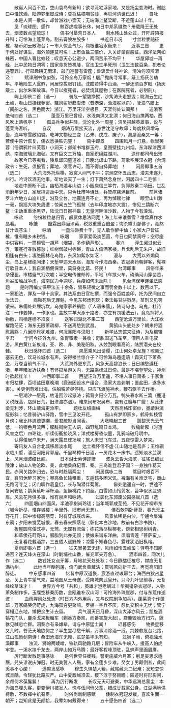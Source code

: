 <!-- { "loadSidebar": true } -->
　　散诞人间百不宜，空山袁鸟有新知；欲寻泛宅浮家地，又是扬尘变海时。谢朏口中惟饮酒，陆游梦里屡成诗；莫将枯槁嘲贫贱，再见河清世已迟！
　　自咏
　　本是人间一散仙，却曾游戏小壶天；无端海上鳌梁断，不近蓬山过十年。
　　见「琉球图」感作
　　鲸吞虎噬事长休，何日中邦系缀旒？卅载降王无处去，烟波数点望琉球！
　　偶书付垦荒日本人
　　剩水残山处处过，开阡辟陌报升科；可怜海上蓬莱岛，割去膏腴左股多！
　　书近日市况
　　寸丝粒黍随征榷，褚币如云散海台；一市人惊金气尽，梅根谁冶水衡来！
　　近事三首
　　更于何处好谋生，海外颠连莫可名！上市鱼盐三倍价，入关虾菜百般征。西洋法网如蛛密，中国人曹比蚁轻；叹息天心公道少，两间苦乐不均平！
　　华屋邱墟一再经，此中民物日凋零；国家食货皆机陡，官法卫生半死刑（卫生法数百条，犯者论违警罪）。行部趣耕无雨泽，敲门巡警有雷霆；鲁褒爱作钱神论，清浊何须辨渭泾！
　　赋课刑书急似弦，可怜全岛万家烟！屠尸抛胔寻常事，簸土扬灰苦劫年。平地险生人瓮鮓，闲居惊拔眼钉钱。沈酣若得中山酒，一醉还须百岁眠（扬灰簸土，出尔朱荣故事。今日以疫死者，必焚烧其屋物；在医院死者，必刳剖）。
　　屿上即景二首（选一）
　　骑危一望碧挣摐，沙觜涛头走怒泷；眺海云生红土岭，看山日挂绿萝窗。颿风鲨艇趋澎澳（昔港深，渔海鲨以舟），驶浪乌艚上（闽船之名，黑色而大）浙江。万里汪洋空极目，天涯何处认闽邦！
　　送浙客绝句四首（选二）
　　蓬壶万里已曾经，水浅南溟又北溟；何日海山携两袖，西风吹上落帆亭！
　　孤岛兵争似井陉，沈沦化外一周星；沼吴报越英雄事，说与蓬莱海客听。
　　自叹
　　烟涛万里接天流，身世沈沦守故邱；每度秋风增马齿，连年寒雪敝貂裘。乾坤文物经三变（乙未、戊戌、庚子），海屋沧桑又一筹；若使中原计恢复，儒衣愿换铁兜鍪！
　　斋中即景
　　四围风月一灯悬，帐里芙蓉（俗谓鸦片曰芙蓉）小洞天；邺架书堆群玉府，皇图壁挂九州烟。东洋髹漆西洋绣，南海玻璃北海毡。又有巨文三万轴，自家织绵胜湖川。
　　送许都司母出殡
　　故家今已等夷看，陵阜邱园墓道难；日晚北邙山下路，蒿歌空展汉衣冠（台湾政令：生死，须报官；葬地，须官许可，而不得自择葬地）！
　　闲居即事五首（选二）
　　大荒海外托纵横，寂寞人间气不平；宗炳空怀五岳志，潜夫未遂九州行。吟诗饮酒无他事，斫地谈天了一生；灯下萧然念身世，闲居四十二毛惊！
　　地走中原断不连，幽栖海澨与山边；小园庾信三竿竹，负郭苏秦二顷田。世乱消磨年少日，家居排遣劫中天。只今杜甫吟诗处，兵燹疮痍满目前。
　　前月诸罗斗六地方山崩川走，沿及全台，地震连月不止，再为悼赋七律
　　眼里山川渺一毫，飘摇大块失周遭；惊闻五竺飞孤鹫（去年印度地亦大震），惨见三蹻断六鳌！尘劫重重添黑界，陆沈日日撼神皋；无量河畔洹沙数，人物于今有浪淘。
　　咏盐
　　纷纷粒粒总归官，鹾贾休思法网宽！海上年来谁煮雪？堆盘真作水晶看。
　　咏餹
　　餹霜出鼎当琼英，税敛重重百倍盈；悔杀繖山邹佛子，竟熬甘汁误苍生！
　　咏酒
　　一盏沾唇费十千，无人敢作醉中仙；小家大户皆征榷，惟有睡乡未税钱。
　　咏烟
　　家家爱吸淡芭菰，今日也同禁脔呼；空尽座中供客料，一筒檀管一胡芦（烟袋，多作葫芦形）。
　　春兴
　　浮生阅过似云浮，策蹇行春散暮愁；红树僧敲村寺磐，青山人倚酒家楼。兵戈乱后无朱户，故旧相逢有白头；凄绝园林花鸟路，东风如絮水如沤！
　　漫与
　　大荒以外煽风尘，岛上星槎绝问津；天堑早违天水赵，海东今作海西秦。衣冠卖药朝鲜客，髡裸行歌日本人；我自溷栖佣保里，莫将身比葛、怀民！
　　台湾即事
　　风俗年来杂獶狙，市楼蜃气幻吹嘘；半空电传催邮传，平地飞车挟火车。硗确河山穿凿苦，角尖蛮触战争虚。海南民力今凋尽，兵疫如何未劫除！
　　见台湾保甲连坐法感题
　　是时再编立保甲法五十余条，皆系轻微之事而罚金数十以上、数百以下。一家犯法，罪及一甲十余家。其法系由日官杜撰，而强令百姓盖印，托为民间自立治法云。
　　商鞅死后无罪魁，今见东邦炀死灰；秦法每甘骈戮尽，苗刑又见罚锾来。朱儒处处埋坑坎，乌鬼家家养祸胎（「人语朱儒」，陆诗句也。乌鬼，杜诗注：一作姜神，一作豕也。盖放牛羊犬豕于路者，亦立有罚锾法云）。竟岛拌将人物敝，鸡栖连栅不须哀！
　　送客归湖北不果二首
　　西望沧波万里长，大江欲櫂路茫茫；海东无限萧疏柳，不送离愁到武昌。
　　黄鹄山头底处乡？朝来将酒慰离觞；八闽咫尺犹难渡，何况襄阳与汉阳！
　　新学丛志馆来征诗，为及编辑李君
　　学问今征外九州，象胥蛮隶一兼收；奇肱国送飞车至，深目人乘电驭游。黑白黄红新族谱，亚、欧、非、美秘阳秋。从兹刮眼看高论，陆贾潜夫在校雠。
　　秋日感怀四首（选二）
　　夙愿乘风出请缨，江山何处卓龙旌？晾鹰辽塞云无色，饮马长城水有声。安得楼兰惊介子？可怜海岛遁逢萌！霜天灯下萧条坐，万卷当前气不平。
　　大荒海外更东荒，风急天高碧浪长；日日编愁遵枉渚，年年曦发近扶桑！有怀掷帛游关内，无路乘槎过日傍。最是不堪登望处，神州时欲起红羊！
　　冲西即事二首
　　西望汪洋万里遥，不堪人事日萧条；千家鱼市归枯肆，百顷盐田壅晚潮（鹿港因设水产组合，渔家大苦剥削；置盐田，遂多水害）。关吏例苛难出海，估船税苦尽停桡。只应飞渡施神术，鞭石驱羊去作桥。
　　一层潮汐一层高，枯港回沙起怒涛；鸦背夕阳空万瓦，鸭头春水断三篙（鹿港关税既高，店肆日荒，旧津渡亦涸）。难来闽布况吴布，岂有江艘与广艘！从此津梁无利涉，环山蔽海更添牢。
　　题杜友绍画梅
　　天然高格印窗纱，墨蹟淋漓瘦影斜；忆昔骑驴山驿路，雪中三见汝开花。
　　孤山有梦即家乡，鹤骨虯枝雪月傍；我比林逋疏更嬾，爱君疏影当闻香。
　　大墩晓起三首
　　靉靆天光云气低，一钩银色月流西；朦胧街树无人语，四野乱鸣日本鸡。
　　败檐新廨（时遭风害之后）四玲珑，断续街衢掠晓风；洋式楼房昏似墨，乳鸦啼破月明中。
　　认得倭居户未开，满天露显球场埃；旅人未觉飞车过，五夜惊雷入梦来。
　　寄讯友人自台北城移居淡水尾
　　达士襟怀信不虚·江山随地是吾庐；王维辋水临川墅，潘岳河阳背郭居。千里琴樽千日酒，一房花木一床书。遥知淡水兰溪上，风月烟波结比闾。
　　日本游士索诗即赠
　　波急云昏大海滨，征徭已编武陵津；故山人物沦欧、美，此地桑麻记晋、秦。三岛谁登君子国？一身独作葛天民。赤间关路休归去，恐与时趋隔两尘！
　　闲居偶咏二首
　　蒿目时艰百不宜，襄阳休醉习家池；琴高鱼长输租重，支遁鹤多困米饥。裨海有关难泛宅，商山无路可寻芝；闭门聊作羲皇侣，长与陶潜伴菊篱。
　　僻处逍遥自一时，世途不复问安危；鹅黄蕉叶浮杯酒，鱼鳜桃花下钓丝。白雪如山怜鬓发，苕华似水监须眉。风云花月俱多事，惟有泉声和咏诗。
　　过彰化东郭废公园感赋八首（选六）
　　四面烟山四面风，半池亭榭尚玲珑；当年城郭成芜苑，不见花开柳市东（城今折尽，惟存城楼；半里外，旧市尚无恙）。
　　僵石欹斜卧藓苔，春光无主野花开；园中惨绿高丽菜，时有穿城屐齿来。
　　风景依稀是白沙，毕逋今集海东鸦；夕阳未觉芜城恨，春去春来照落花（彰化本白沙地，故前有白沙书院）。
　　板屋圆穹倭式亭，无莺、无蝶有流萤；栋花落尽枞椰老，傍郭相思树树青。
　　和草倭花莳野山，胭脂到此亦无颜；倭娘来谱东洋曲，须唱青莲「菩萨蛮」。
　　无复看花载酒踪，三五倭人逐野蜂；凉露不知春色尽，露珠犹洒旧枞榕。
　　夏雨即事六首（选一）
　　征夫冒暑去无还，风雨如怜五岭蛮；驿电不知能递否？连天烽火在深山（时剿埔社山番，催充军夫万急）。
　　酒市四首，同次儿作（选二）
　　数钱奼女点牙筹，月地花天处处秋；今日醁醽征榷尽，襟痕无复满杭州。
　　此地当年酗狗屠，倚门武负善藏沽；贳钱若向新丰去，再觅高阳旧醉徒。
　　中东感事四首
　　忆昔中原汉道恢，宸游直过琅琊台；海西白狄占星至，关上青牛望气来。益地图从王母送，受降城向武皇开。只今九叶思前事，无复经纶草昧才！
　　世界方今号「共和」，英雄才岂老瞒过！华夷獶杂衣冠尽，人物萧条制作多。玉牒空移秦历数，金瓯谁补汉山河！可怜海外珠崖郡，付与东荒作逝波！
　　血雨腥风处处流（时日方内外用兵，又与议院剧争加兵），蓬莱真个作蓬邱；万家痛哭仍苛虎，九海孤穷更聚鸠。罗掘一空兵不厌，怨仇交积主无忧；管宁穿榻辽东地，懒把余生计去留。
　　兵气漫天日月昏，深山大泽亦风云；凯旋酒犒花门队，鏖杀戈来板輴车（剿番方奏凯，而番害旋大起）。麛鹿毁胎方扫穴，貔貅见馘忽亡群。洞黎亦有枭雄辈，请与中原猛士闻！
　　迟暮感伤
　　物换星移又几时，苍茫天地欲何之？半生尝尽愁千斛，万事消除酒一卮。荆棘欹危台北路，江山孤愤剑南诗！桑田沧海浑无赖，苌楚虽华未有知。
　　过狮子岭，俯视浊水溪即事
　　浊流、狮岭两崚嶒，铁轨风驰路几层；冒险车从牛峡入，援高人怕虎牢登。一溪水挟千龙去，两岸山如万马腾；最好客程峰顶驻，乱蝉声里画眉譍。
　　厉行断发散足事感咏
　　是何世界任戕残，警吏施威六月寒；削足妄思求适屦，髡头谬说庆弹冠。时无美鬒人人鬝，家有金莲步步难。癸女丁男颠倒甚，此间奚事不心酸！
　　逃剪发感咏
　　穆生久惧楚人箝，藏尾藏头二纪淹；发短忽惊城旦酷，令轻犹比路灰严。山中夏馥缄须去，稷下淳于努目瞻；匿迹时将形影问，余颅何术葆鬑鬑！
　　再为厉行断发
　　长叹无天可避秦，中华远海总蒙尘！本为海岛埋头客，更变伊川被发人。愧与伍间伧父辈，错成廿载寓公身。江湖满地供樗散，不数褌中虮虱臣。
　　时俗尚新制感赋
　　倭制衣冠短发裁，喜欢生面一朝开；岂知此是无颜帢，我辈如何戴得来！
　　五十感伤四首（选二）
